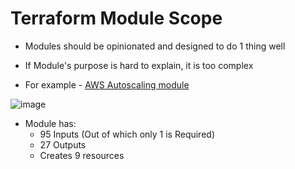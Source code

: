 # Terraform Module Scope
- Modules should be opinionated and designed to do 1 thing well
- If Module's purpose is hard to explain, it is too complex

- For example - [AWS Autoscaling module](https://registry.terraform.io/modules/terraform-aws-modules/autoscaling/aws/latest)

![image](https://github.com/niravmsoni/terraform-aws/assets/6556021/a958d2e3-0e69-4fe8-a683-5b455b77d311)

- Module has:
    - 95 Inputs (Out of which only 1 is Required)
    - 27 Outputs
    - Creates 9 resources
